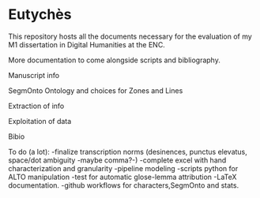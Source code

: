 # Eutychès
This repository hosts all the documents necessary for the evaluation of my M1 dissertation in Digital Humanities at the ENC.

More documentation to come alongside scripts and bibliography.

Manuscript info

SegmOnto Ontology and choices for Zones and Lines 

Extraction of info

Exploitation of data

Bibio

To do (a lot):
-finalize transcription norms (desinences, punctus elevatus, space/dot ambiguity -maybe comma?-)
-complete excel with hand characterization and granularity
-pipeline modeling
-scripts python for ALTO manipulation
-test for automatic glose-lemma attribution
-LaTeX documentation.
-github workflows for characters,SegmOnto and stats.
